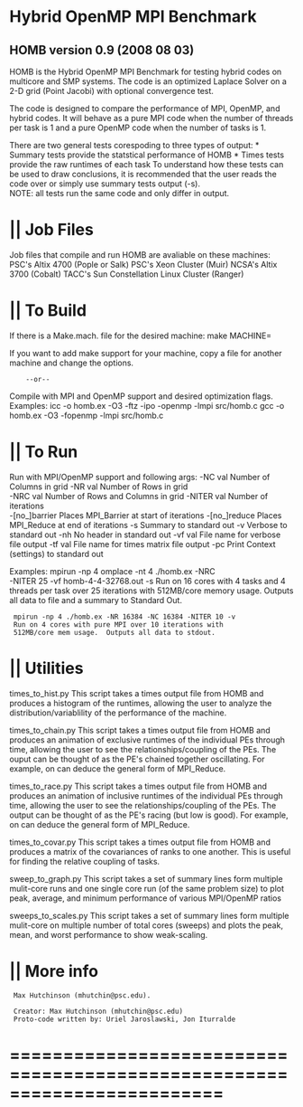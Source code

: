 
Hybrid OpenMP MPI Benchmark
========================================================================

HOMB version 0.9 (2008 08 03)
---------------------------------

   HOMB is the Hybrid OpenMP MPI Benchmark for testing hybrid codes on
   multicore and SMP systems.  The code is an optimized Laplace Solver
   on a 2-D grid (Point Jacobi) with optional convergence test.

   The code is designed to compare the performance of MPI, OpenMP, and
   hybrid codes.  It will behave as a pure MPI code when the number of
   threads per task is 1 and a pure OpenMP code when the number of 
   tasks is 1.

   There are two general tests corespoding to three types of output:
     * Summary tests provide the statstical performance of HOMB
     * Times tests provide the raw runtimes of each task
   To understand how these tests can be used to draw conclusions, it 
   is recommended that the user reads the code over or simply use
   summary tests output (-s).  
   NOTE: all tests run the same code and only differ in output.

   || Job Files
   ==================
   Job files that compile and run HOMB are avaliable on these machines:
     PSC's Altix 4700 (Pople or Salk)
     PSC's Xeon Cluster (Muir)
     NCSA's Altix 3700 (Cobalt)
     TACC's Sun Constellation Linux Cluster (Ranger)

   || To Build
   ==================
   If there is a Make.mach.<machine> file for the desired machine:
     make MACHINE=<machine>

   If you want to add make support for your machine, copy a file for 
   another machine and change the options.

        --or--

   Compile with MPI and OpenMP support and desired optimization flags.
   Examples:
     icc -o homb.ex -O3 -ftz -ipo -openmp -lmpi src/homb.c
     gcc -o homb.ex -O3 -fopenmp -lmpi src/homb.c

   || To Run
   ==================
   Run with MPI/OpenMP support and following args:
     -NC  val             Number of Columns in grid 
     -NR  val             Number of Rows in grid    
     -NRC val             Number of Rows and Columns in grid 
     -NITER val           Number of iterations      
     -[no_]barrier        Places MPI_Barrier at start of iterations
     -[no_]reduce         Places MPI_Reduce at end of iterations
     -s                   Summary to standard out
     -v                   Verbose to standard out
     -nh                  No header in standard out
     -vf val              File name for verbose file output
     -tf val              File name for times matrix file output
     -pc                  Print Context (settings) to standard out

   Examples:
     mpirun -np 4 omplace -nt 4 ./homb.ex -NRC \
            -NITER 25 -vf homb-4-4-32768.out -s
     Run on 16 cores with 4 tasks and 4 threads per task over
     25 iterations with 512MB/core memory usage.  Outputs
     all data to file and a summary to Standard Out.

     mpirun -np 4 ./homb.ex -NR 16384 -NC 16384 -NITER 10 -v
     Run on 4 cores with pure MPI over 10 iterations with
     512MB/core mem usage.  Outputs all data to stdout.

   || Utilities
   ==================
   times_to_hist.py
     This script takes a times output file from HOMB and produces a
     histogram of the runtimes, allowing the user to analyze the 
     distribution/variablility of the performance of the machine.

   times_to_chain.py
     This script takes a times output file from HOMB and produces an
     animation of exclusive runtimes of the individual PEs through time, 
     allowing the user to see the relationships/coupling of the PEs.
     The ouput can be thought of as the PE's chained together oscillating.
     For example, on can deduce the general form of MPI_Reduce. 

   times_to_race.py
     This script takes a times output file from HOMB and produces an
     animation of inclusive runtimes of the individual PEs through time, 
     allowing the user to see the relationships/coupling of the PEs.
     The output can be thought of as the PE's racing (but low is good).
     For example, on can deduce the general form of MPI_Reduce. 

   times_to_covar.py
     This script takes a times output file from HOMB and produces a
     matrix of the covariances of ranks to one another.  This is useful
     for finding the relative coupling of tasks.

   sweep_to_graph.py
     This script takes a set of summary lines form multiple mulit-core 
     runs and one single core run (of the same problem size) to plot
     peak, average, and minimum performance of various MPI/OpenMP ratios

   sweeps_to_scales.py
     This script takes a set of summary lines form multiple mulit-core 
     on multiple number of total cores (sweeps) and plots the peak, mean,
     and worst performance to show weak-scaling.

   || More info
   ==================
     Max Hutchinson (mhutchin@psc.edu).

     Creator: Max Hutchinson (mhutchin@psc.edu)
     Proto-code written by: Uriel Jaroslawski, Jon Iturralde

========================================================================
========================================================================
